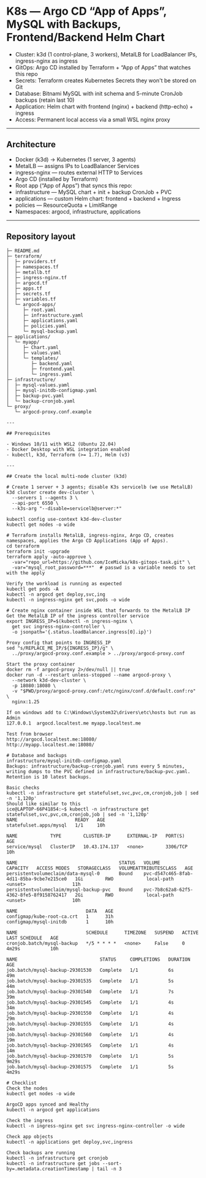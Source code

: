 # K8s — Argo CD “App of Apps”, MySQL with Backups, Frontend/Backend Helm Chart

- Cluster: k3d (1 control-plane, 3 workers), MetalLB for LoadBalancer IPs, ingress-nginx as ingress
- GitOps: Argo CD installed by Terraform + “App of Apps” that watches this repo
- Secrets: Terraform creates Kubernetes Secrets they won't be stored on Git
- Database: Bitnami MySQL with init schema and 5-minute CronJob backups (retain last 10)
- Application: Helm chart with frontend (nginx) + backend (http-echo) + ingress
- Access: Permanent local access via a small WSL nginx proxy

---

## Architecture

- Docker (k3d) → Kubernetes (1 server, 3 agents)
- MetalLB — assigns IPs to LoadBalancer Services
- ingress-nginx — routes external HTTP to Services
- Argo CD (installed by Terraform)
- Root app (“App of Apps”) that syncs this repo:
- infrastructure — MySQL chart + init + backup CronJob + PVC
- applications — custom Helm chart: frontend + backend + Ingress
- policies — ResourceQuota + LimitRange
- Namespaces: argocd, infrastructure, applications

---

## Repository layout

```text
├─ README.md
├─ terraform/
│  ├─ providers.tf
│  ├─ namespaces.tf
│  ├─ metallb.tf
│  ├─ ingress-nginx.tf
│  ├─ argocd.tf
│  ├─ apps.tf
│  ├─ secrets.tf
│  ├─ variables.tf
│  └─ argocd-apps/
│     ├─ root.yaml
│     ├─ infrastructure.yaml
│     ├─ applications.yaml
│     ├─ policies.yaml
│     └─ mysql-backup.yaml
├─ applications/
│  └─ myapp/
│     ├─ Chart.yaml
│     ├─ values.yaml
│     └─ templates/
│        ├─ backend.yaml
│        ├─ frontend.yaml
│        └─ ingress.yaml
├─ infrastructure/
│  ├─ mysql-values.yaml
│  ├─ mysql-initdb-configmap.yaml
│  ├─ backup-pvc.yaml
│  └─ backup-cronjob.yaml
└─ proxy/
   └─ argocd-proxy.conf.example

---

## Prerequisites

- Windows 10/11 with WSL2 (Ubuntu 22.04)
- Docker Desktop with WSL integration enabled
- kubectl, k3d, Terraform (>= 1.7), Helm (v3)

---

## Create the local multi-node cluster (k3d)

# Create 1 server + 3 agents; disable K3s servicelb (we use MetalLB)
k3d cluster create dev-cluster \
  --servers 1 --agents 3 \
  --api-port 6550 \
  --k3s-arg "--disable=servicelb@server:*"

kubectl config use-context k3d-dev-cluster
kubectl get nodes -o wide

# Terraform installs MetalLB, ingress-nginx, Argo CD, creates namespaces, applies the Argo CD Applications (App of Apps).
cd terraform
terraform init -upgrade
terraform apply -auto-approve \
  -var="repo_url=https://github.com/IceMicka/k8s-gitops-task.git" \
  -var="mysql_root_password=***"  # passwd is a variable needs to set with the apply

Verify the workload is running as expected
kubectl get pods -A
kubectl -n argocd get deploy,svc,ing
kubectl -n ingress-nginx get svc,pods -o wide

# Create nginx container inside WSL that forwards to the MetalLB IP
Get the MetalLB IP of the ingress controller service
export INGRESS_IP=$(kubectl -n ingress-nginx \
  get svc ingress-nginx-controller \
  -o jsonpath='{.status.loadBalancer.ingress[0].ip}')

Proxy config that points to INGRESS_IP
sed "s/REPLACE_ME_IP/${INGRESS_IP}/g" \
  ../proxy/argocd-proxy.conf.example > ../proxy/argocd-proxy.conf

Start the proxy container
docker rm -f argocd-proxy 2>/dev/null || true
docker run -d --restart unless-stopped --name argocd-proxy \
  --network k3d-dev-cluster \
  -p 18080:18080 \
  -v "$PWD/proxy/argocd-proxy.conf:/etc/nginx/conf.d/default.conf:ro" \
  nginx:1.25

If on windows add to C:\Windows\System32\drivers\etc\hosts but run as Admin
127.0.0.1  argocd.localtest.me myapp.localtest.me

Test from browser
http://argocd.localtest.me:18080/
http://myapp.localtest.me:18080/

# Database and backups
infrastructure/mysql-initdb-configmap.yaml
Backups: infrastructure/backup-cronjob.yaml runs every 5 minutes, writing dumps to the PVC defined in infrastructure/backup-pvc.yaml. Retention is 10 latest backups.

Basic checks
kubectl -n infrastructure get statefulset,svc,pvc,cm,cronjob,job | sed -n '1,120p'
Should like similar to this
ice@LAPTOP-66P41854:~$ kubectl -n infrastructure get statefulset,svc,pvc,cm,cronjob,job | sed -n '1,120p'
NAME                     READY   AGE
statefulset.apps/mysql   1/1     10h

NAME            TYPE        CLUSTER-IP      EXTERNAL-IP   PORT(S)    AGE
service/mysql   ClusterIP   10.43.174.137   <none>        3306/TCP   10h

NAME                                     STATUS   VOLUME                                     CAPACITY   ACCESS MODES   STORAGECLASS   VOLUMEATTRIBUTESCLASS   AGE
persistentvolumeclaim/data-mysql-0       Bound    pvc-d547c465-8fab-4d11-85ba-9cbe7e215ce0   1Gi        RWO            local-path     <unset>                 11h
persistentvolumeclaim/mysql-backup-pvc   Bound    pvc-7b8c62a8-62f5-4362-8fe5-8f9158762417   2Gi        RWO            local-path     <unset>                 10h

NAME                         DATA   AGE
configmap/kube-root-ca.crt   1      31h
configmap/mysql-initdb       1      10h

NAME                         SCHEDULE      TIMEZONE   SUSPEND   ACTIVE   LAST SCHEDULE   AGE
cronjob.batch/mysql-backup   */5 * * * *   <none>     False     0        4m29s           10h

NAME                              STATUS     COMPLETIONS   DURATION   AGE
job.batch/mysql-backup-29301530   Complete   1/1           6s         49m
job.batch/mysql-backup-29301535   Complete   1/1           5s         44m
job.batch/mysql-backup-29301540   Complete   1/1           7s         39m
job.batch/mysql-backup-29301545   Complete   1/1           4s         34m
job.batch/mysql-backup-29301550   Complete   1/1           4s         29m
job.batch/mysql-backup-29301555   Complete   1/1           4s         24m
job.batch/mysql-backup-29301560   Complete   1/1           4s         19m
job.batch/mysql-backup-29301565   Complete   1/1           4s         14m
job.batch/mysql-backup-29301570   Complete   1/1           5s         9m29s
job.batch/mysql-backup-29301575   Complete   1/1           5s         4m29s

# Checklist
Check the nodes
kubectl get nodes -o wide

ArgoCD apps synced and Healthy
kubectl -n argocd get applications

Check the ingress
kubectl -n ingress-nginx get svc ingress-nginx-controller -o wide

Check app objects
kubectl -n applications get deploy,svc,ingress

Check backups are running
kubectl -n infrastructure get cronjob
kubectl -n infrastructure get jobs --sort-by=.metadata.creationTimestamp | tail -n 3
